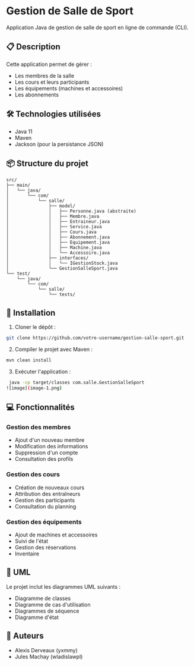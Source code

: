 # Gestion de Salle de Sport

Application Java de gestion de salle de sport en ligne de commande (CLI).

## 📋 Description

Cette application permet de gérer :
- Les membres de la salle
- Les cours et leurs participants
- Les équipements (machines et accessoires)
- Les abonnements

## 🛠️ Technologies utilisées

- Java 11
- Maven
- Jackson (pour la persistance JSON)

## 📦 Structure du projet

```
src/
├── main/
│   └── java/
│       └── com/
│           └── salle/
│               ├── model/
│               │   ├── Personne.java (abstraite)
│               │   ├── Membre.java
│               │   ├── Entraineur.java
│               │   ├── Service.java
│               │   ├── Cours.java
│               │   ├── Abonnement.java
│               │   ├── Equipement.java
│               │   ├── Machine.java
│               │   └── Accessoire.java
│               ├── interfaces/
│               │   └── IGestionStock.java
│               └── GestionSalleSport.java
└── test/
    └── java/
        └── com/
            └── salle/
                └── tests/
```

## 🚀 Installation

1. Cloner le dépôt :
```bash
git clone https://github.com/votre-username/gestion-salle-sport.git
```

2. Compiler le projet avec Maven :
```bash
mvn clean install
```

3. Exécuter l'application :
```bash
 java -cp target/classes com.salle.GestionSalleSport
![image](image-1.png)
```

## 💻 Fonctionnalités

### Gestion des membres
- Ajout d'un nouveau membre
- Modification des informations
- Suppression d'un compte
- Consultation des profils

### Gestion des cours
- Création de nouveaux cours
- Attribution des entraîneurs
- Gestion des participants
- Consultation du planning

### Gestion des équipements
- Ajout de machines et accessoires
- Suivi de l'état
- Gestion des réservations
- Inventaire

## 📝 UML

Le projet inclut les diagrammes UML suivants :
- Diagramme de classes
- Diagramme de cas d'utilisation
- Diagrammes de séquence
- Diagramme d'état

## 👥 Auteurs

- Alexis Derveaux (yxmmy)
- Jules Machay (wladislawpl)
